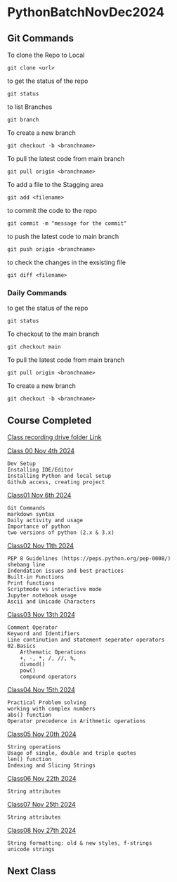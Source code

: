 # PythonBatchNovDec2024

## Git Commands 

To clone the Repo to Local 

    git clone <url>

to get the status of the repo 

    git status

to list Branches

    git branch 

To create a new branch 

    git checkout -b <branchname>

To pull the latest code from main branch

    git pull origin <branchname>

To add a file to the Stagging area 
    
    git add <filename>

to commit the code to the repo 

    git commit -m "message for the commit"

to push the latest code to main branch

    git push origin <branchname>

to check the changes in the exsisting file 

    git diff <filename>

### Daily Commands

to get the status of the repo 

    git status

To checkout to the main branch 

    git checkout main

To pull the latest code from main branch

    git pull origin <branchname>

To create a new branch

    git checkout -b <branchname>

## Course Completed

[Class recording drive folder Link](https://drive.google.com/drive/folders/1nz25v0dUyiwZf2bAFQ9OPtmbH3rCpu9E)

[Class 00 Nov 4th 2024]()
    
    Dev Setup
    Installing IDE/Editor
    Installing Python and local setup
    Github access, creating project

[Class01 Nov 6th 2024]()

    Git Commands
    markdown syntax
    Daily activity and usage 
    Importance of python
    two versions of python (2.x & 3.x) 

[Class02 Nov 11th 2024]()

    PEP 8 Guidelines (https://peps.python.org/pep-0008/)
    shebang line
    Indendation issues and best practices
    Built-in Functions
    Print functions 
    Scriptmode vs interactive mode 
    Jupyter notebook usage 
    Ascii and Unicade Characters 

[Class03 Nov 13th 2024]()
    
    Comment Operator 
    Keyword and Identifiers 
    Line continution and statement seperator operators
    02.Basics
        Arthematic Operations 
        +, -, *, /, //, %, 
        divmod()
        pow()
        compound operators

[Class04 Nov 15th 2024]()

    Practical Problem solving
    working with complex numbers
    abs() function
    Operator precedence in Arithmetic operations

[Class05 Nov 20th 2024]()

    String operations
    Usage of single, double and triple quotes
    len() function
    Indexing and Slicing Strings
    


[Class06 Nov 22th 2024]()

    String attributes
    

[Class07 Nov 25th 2024]()

    String attributes

[Class08 Nov 27th 2024]()

    String formatting: old & new styles, f-strings
    unicode strings

## Next Class 

    